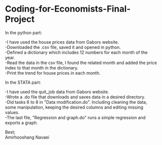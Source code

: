 # Coding-for-Economists-Final-Project
In the python part:

  -I have used the house prices data from Gabors website.\
  -Downloaded the .csv file, saved it and opened in python.\
  -Defined a dictionary which includes 12 numbers for each month of the year.\
  -Read the data in the csv file, I found the related month and added the price index to that month in the dictionary.\
  -Print the trend for house prices in each month.
  
In the STATA part:

  -I have used the quit_job data from Gabors website.\
  -Wrote a .do file that downloads and saves data in a desired directory.\
  -Did tasks 6 to 8 in "Data modification.do". Including cleaning the data, some manipulation, keeping the desired columns and editing missing values.\
  -The last file, "Regression and graph.do" runs a simple regression and exports a graph.
  
Best;\
Amirhooshang Navaei
